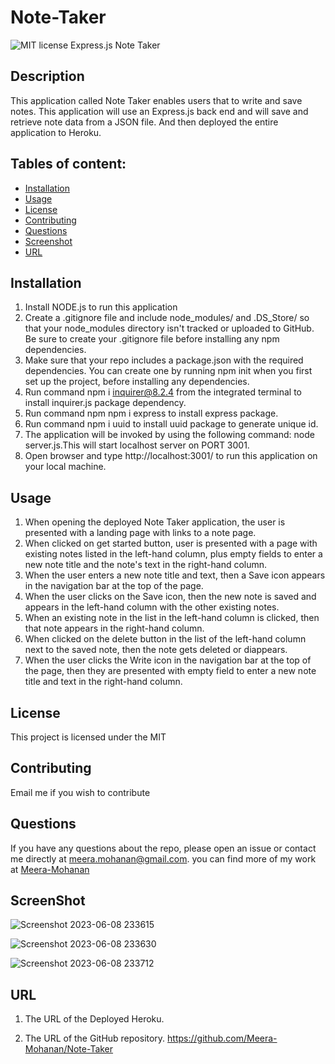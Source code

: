 # Note-Taker
  ![MIT license](https://img.shields.io/badge/license-MIT-blue)
Express.js Note Taker

## Description

This application called Note Taker enables users that to write and save notes. This application will use an Express.js back end and will save and retrieve note data from a JSON file. And then deployed the entire application to Heroku.

## Tables of content:
  * [Installation](#installation)
  * [Usage](#usage)
  * [License](#license)
  * [Contributing](#contributing)
  * [Questions](#questions)
  * [Screenshot](#screenshot)
  * [URL](#url)

## Installation

1. Install NODE.js to run this application
2. Create a .gitignore file and include node_modules/ and .DS_Store/ so that your node_modules directory isn't tracked or uploaded to GitHub. Be sure to create your .gitignore file before installing any npm dependencies.
3. Make sure that your repo includes a package.json with the required dependencies. You can create one by running npm init when you first set up the project, before installing any dependencies.
4. Run command npm i inquirer@8.2.4 from the integrated terminal to install inquirer.js package dependency.
5. Run command npm npm i express to install express package.
6. Run command npm i uuid to install uuid package to generate unique id.
7. The application will be invoked by using the following command: node server.js.This will start localhost server on PORT 3001.
8. Open browser and type http://localhost:3001/ to run this application on your local machine.

## Usage 
1. When opening the deployed Note Taker application, the user is presented with a landing page with links to a note page.
2. When clicked on  get started button, user is presented with a page with existing notes listed in the left-hand column, plus empty fields to enter a new note title and the note's text in the right-hand column.
3. When the user enters a new note title and text, then a Save icon appears in the navigation bar at the top of the page.
4. When the user clicks on the Save icon, then the new note is saved and appears in the left-hand column with the other existing notes.
5. When an existing note in the list in the left-hand column is clicked, then that note appears in the right-hand column.
6. When clicked on the delete button in the list of the left-hand column next to the saved note, then the note gets deleted or diappears.
7. When the user clicks the Write icon in the navigation bar at the top of the page, then they are presented with empty field to enter a new note title and text in the right-hand column.

## License  

This project is licensed under the MIT 

## Contributing
Email me if you wish to contribute

## Questions
  If you have any questions about the repo, please open an issue or contact me directly at meera.mohanan@gmail.com. you can find more of my work at [Meera-Mohanan](https://github.com/Meera-Mohanan)

## ScreenShot
![Screenshot 2023-06-08 233615](https://github.com/Meera-Mohanan/Note-Taker/assets/126405858/17a732f6-5f2c-4f6f-a314-bca7481c025a)

![Screenshot 2023-06-08 233630](https://github.com/Meera-Mohanan/Note-Taker/assets/126405858/555bfb0e-fb4b-44bd-92eb-450192c5dbac)

![Screenshot 2023-06-08 233712](https://github.com/Meera-Mohanan/Note-Taker/assets/126405858/c67f4802-5564-41a3-8881-b0d862720884)

## URL
1. The URL of the Deployed Heroku.


2. The URL of the GitHub repository.
https://github.com/Meera-Mohanan/Note-Taker

